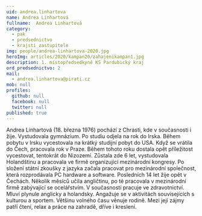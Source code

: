 ```yaml
---
uid: andrea.linhartova
name: Andrea Linhartová
fullname:  Andrea Linhartová
category:
  - pak
  - predsednictvo
  - krajsti_zastupitele
img: people/andrea-linhartova-2020.jpg
heroImg: articles/2020/kampan20/zahajenikampan1.jpg
description: 1. místopředsedkyně KS Pardubický kraj
ord_predsednictvo: 2
mail:
  - andrea.linhartova@pirati.cz
mob: null
profiles:
  github: null
  facebook: null
  twitter: null
published: true
---
```

Andrea Linhartová (18. března 1976) pochází z Chrasti, kde v současnosti i žije. Vystudovala gymnázium. Po studiu odjela na rok do Irska. Během pobytu v Irsku vycestovala na krátký studijní pobyt do USA. Když se vrátila do Čech, pracovala rok v Praze. Během tohoto roku dostala opět příležitost vycestovat, tentokrát do Nizozemí. Zůstala zde 6 let, vystudovala Holandštinu a pracovala ve firmě organizující mezinárodní kongresy. Po složení státní zkoušky z jazyka začala pracovat pro mezinárodní společnost, která rozprodávala PC hardware a software. Posledních 14 let žije opět v Čechách. Několik měsíců učila angličtinu, po té pracovala v mezinárodní firmě zabývající se ocelářstvím. V současnosti pracuje ve zdravotnictví. Mluví plynule anglicky a holandsky. Angažuje se v aktivitách souvisejících s kulturou a sportem. Většinu volného času věnuje rodině. Mezi její zájmy patří čtení, relax a práce na zahradě, dříve i kreslení.
